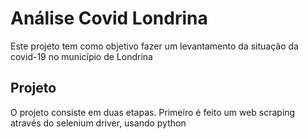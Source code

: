 # Análise Covid Londrina
Este projeto tem como objetivo fazer um levantamento da situação da covid-19 no município de Londrina

## Projeto
O projeto consiste em duas etapas. Primeiro é feito um web scraping através do selenium driver, usando python

